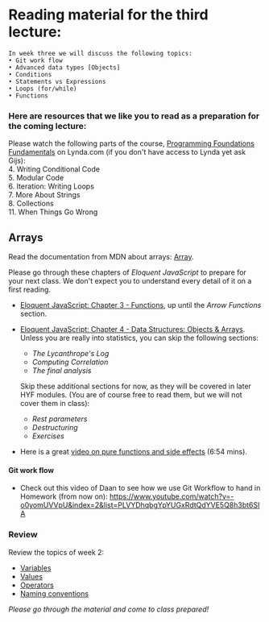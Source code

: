 # Reading material for the third lecture:

```
In week three we will discuss the following topics:
• Git work flow
• Advanced data types [Objects]
• Conditions
• Statements vs Expressions
• Loops (for/while)
• Functions
```

### Here are resources that we like you to read as a preparation for the coming lecture:

Please watch the following parts of the course, [Programming Foundations Fundamentals](https://www.lynda.com/Programming-Foundations-tutorials/Welcome/83603/90426-4.html) on Lynda.com (if you don't have access to Lynda yet ask Gijs):
    <br>4. Writing Conditional Code
    <br>5. Modular Code
    <br>6. Iteration: Writing Loops
    <br>7. More About Strings
    <br>8. Collections
    <br>11. When Things Go Wrong 

## Arrays

Read the documentation from MDN about arrays: [Array](https://developer.mozilla.org/en-US/docs/Web/JavaScript/Reference/Global_Objects/Array/prototype).

Please go through these chapters of _Eloquent JavaScript_ to prepare for your next class. We don't expect you to understand every detail of it on a first reading.

- [Eloquent JavaScript: Chapter 3 - Functions](http://eloquentjavascript.net/03_functions.html), up until the _Arrow Functions_ section.

- [Eloquent JavaScript: Chapter 4 - Data Structures: Objects & Arrays](http://eloquentjavascript.net/04_data.html). Unless you are really into statistics, you can skip the following sections:

    * _The Lycanthrope's Log_
    * _Computing Correlation_
    * _The final analysis_

    Skip these additional sections for now, as they will be covered in later HYF modules. (You are of course free to read them, but we will not cover them in class):

    * _Rest parameters_
    * _Destructuring_
    * _Exercises_

- Here is a great [video on pure functions and side effects](https://youtu.be/dZ41D6LDSBg) (6:54 mins).

#### Git work flow

- Check out this video of Daan to see how we use Git Workflow to hand in Homework (from now on): https://www.youtube.com/watch?v=-o0yomUVVpU&index=2&list=PLVYDhqbgYpYUGxRdtQdYVE5Q8h3bt6SIA

### Review

Review the topics of week 2:

- [Variables](../../../../fundamentals/blob/master/fundamentals/variables.md)
- [Values](../../../../fundamentals/blob/master/fundamentals/values.md)
- [Operators](../../../../fundamentals/blob/master/fundamentals/operators.md)
- [Naming conventions](../../../../fundamentals/naming_conventions.md)

_Please go through the material and come to class prepared!_

